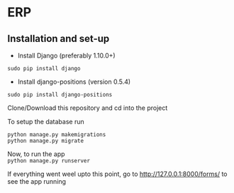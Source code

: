 # ERP

## Installation and set-up  
  
* Install Django (preferably 1.10.0+)  
  
`sudo pip install django`

* Install django-positions (version 0.5.4)  
  
`sudo pip install django-positions`
    
Clone/Download this repository and cd into the project  
  
To setup the database run
```
python manage.py makemigrations
python manage.py migrate
```

Now, to run the app  
`python manage.py runserver`  
  
If everything went weel upto this point, go to http://127.0.0.1:8000/forms/  to see the app running


